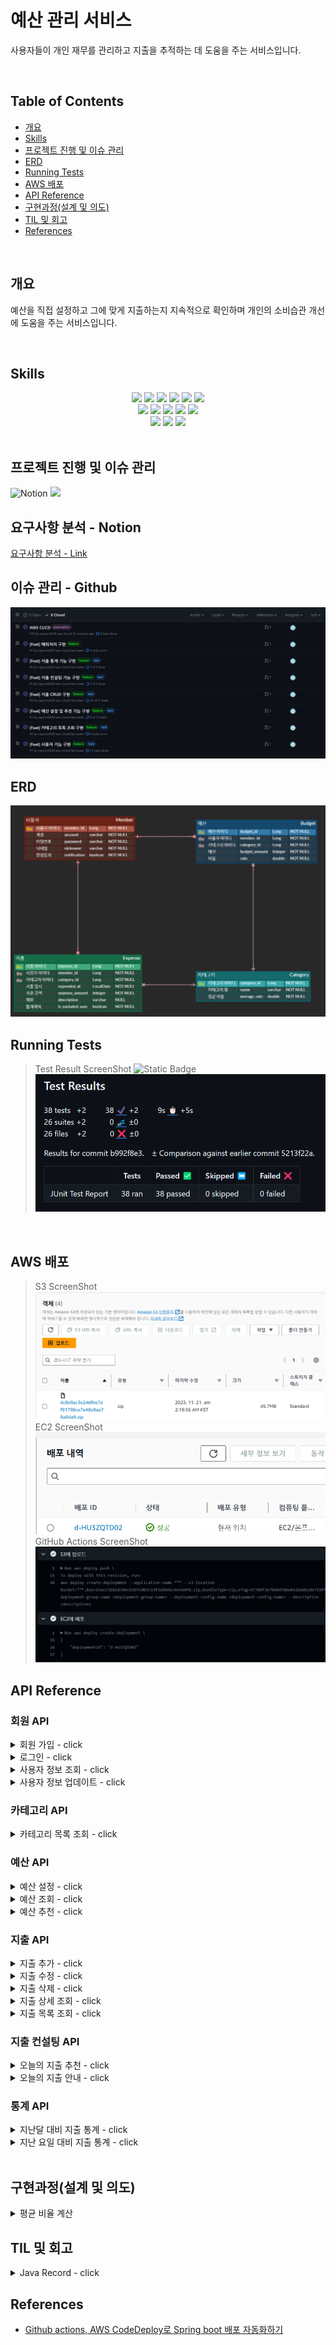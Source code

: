 # 예산 관리 서비스

사용자들이 개인 재무를 관리하고 지출을 추적하는 데 도움을 주는 서비스입니다.

<br/>

## Table of Contents
- [개요](#개요)
- [Skills](#skills)
- [프로젝트 진행 및 이슈 관리](#프로젝트-진행-및-이슈-관리)
- [ERD](#erd)
- [Running Tests](#running-tests)
- [AWS 배포](#aws-배포)
- [API Reference](#api-reference)
- [구현과정(설계 및 의도)](#구현과정(설계-및-의도))
- [TIL 및 회고](#til-및-회고)
- [References](#references)

<br/>


## 개요

예산을 직접 설정하고 그에 맞게 지출하는지 지속적으로 확인하며 개인의 소비습관 개선에 도움을 주는 서비스입니다.

<br/>


## Skills

<div align=center> 
<img src="https://img.shields.io/badge/java-007396?style=for-the-badge&logo=java&logoColor=white">
<img src="https://img.shields.io/badge/spring boot-6DB33F?style=for-the-badge&logo=springboot&logoColor=white">
<img src="https://img.shields.io/badge/spring data jpa-6DB33F?style=for-the-badge&logo=spring&logoColor=white">
<img src="https://img.shields.io/badge/junit5-25A162?style=for-the-badge&logo=junit5&logoColor=white">
<img src="https://img.shields.io/badge/mysql-4479A1?style=for-the-badge&logo=mysql&logoColor=white">
<img src="https://img.shields.io/badge/h2-4479A1?style=for-the-badge">

<br/>

<img src="https://img.shields.io/badge/docker-2496ED?style=for-the-badge&logo=docker&logoColor=white">
<img src="https://img.shields.io/badge/Github Actions-2088FF?style=for-the-badge&logo=Githubactions&logoColor=white">
<img src="https://img.shields.io/badge/AWS Ec2-FF9900?style=for-the-badge&logo=amazonec2&logoColor=white">
<img src="https://img.shields.io/badge/AWS S3-569A31?style=for-the-badge&logo=amazons3&logoColor=white">
<img src="https://img.shields.io/badge/AWS RDS-527FFF?style=for-the-badge&logo=amazonrds&logoColor=white">

<br/>

<img src="https://img.shields.io/badge/Github-181717?style=for-the-badge&logo=Github&logoColor=white">
<img src="https://img.shields.io/badge/Notion-000000?style=for-the-badge&logo=notion&logoColor=white">
<img src="https://img.shields.io/badge/erd cloud-%23000000.svg?style=for-the-badge&logo=diagrams.net&logoColor=white">
</div>

<br/>

## 프로젝트 진행 및 이슈 관리
![Notion](https://img.shields.io/badge/Notion-%23000000.svg?style=for-the-badge&logo=notion&logoColor=white)
<img src="https://img.shields.io/badge/Github-181717?style=for-the-badge&logo=Github&logoColor=white">

## 요구사항 분석 - Notion
[요구사항 분석 - Link](https://foil-cobra-d79.notion.site/bfc46da8687d4ab8a68da3087e158476?pvs=4)
## 이슈 관리 - Github
![이슈관리](doc/issues.png)
## ERD
![ERD](doc/ERD.png)

## Running Tests

> Test Result ScreenShot ![Static Badge](https://img.shields.io/badge/Test_Passed-20/20-green)
![test_result](doc/TestResult.png)

<br/>

## AWS 배포 

> S3 ScreenShot ![s3_result](doc/S3.png)
> EC2 ScreenShot ![ec2_result](doc/ec2.png)
> GitHub Actions ScreenShot ![githubactions_result](doc/githubactions.png)

## API Reference

### 회원 API

<details>
<summary>회원 가입 - click</summary>

#### Request
`POST /api/members`

```json
{
  "account": "account1",
  "password": "password1!",
  "nickname": "nickname1",
  "notification": true
}
```
| Field          | Type      | Description     |
|:---------------|:----------|:----------------|
| `account`      | `string`  | (Required) 계정   |
| `password`     | `string`  | (Required) 비밀번호 |
| `nickname`     | `string`  | (Required) 닉네임  |
| `notification` | `boolean` | 알림 동의 여부        |

#### Response
```text
200 OK
```
</details>

<details>
<summary>로그인 - click</summary>

#### Request
`POST /api/members/login`

```json
{
  "account": "계정",
  "password": "비밀번호"
}
```

#### Response
```text
200 OK
```
```json
{
  "access_token": "eyJhbGciOiJIUzI1NiJ9.eyJzdWIiOiIxIiwiaWFHAiOjE3MDIzODA3NTd9.pBeBYC-KVlTgEDoctzPn8"
}
```
</details>

<details>
<summary>사용자 정보 조회 - click</summary>

#### Request
`GET /api/members`

```text
Authentication: Bearer {JWT}
```

#### Response
```text 
200 OK
```
```json
{
  "account": "account1",
  "nickname": "member1",
  "notification": true
}
```
</details>

<details>
<summary>사용자 정보 업데이트 - click</summary>

#### Request
`PUT /api/members`

```text
Authentication: Bearer {JWT}
```
```json
{
  "nickname": "member1",
  "notification": false
}
```

#### Response
```text 
200 OK
```
```json
{
  "account": "account1",
  "nickname": "member1",
  "notification": false
}
```
</details>

### 카테고리 API

<details>
<summary>카테고리 목록 조회 - click</summary>

#### Request
`GET /api/categories`

```text
Authentication: Bearer {JWT}
```

#### Response
```text 
200 OK
```
```json
{
  "categories": [
    {
      "id": 1,
      "name": "식비"
    },
    {
      "id": 2,
      "name": "생활"
    }
  ]
}
```
</details>

### 예산 API

<details>
<summary>예산 설정 - click</summary>

#### Request
`POST /api/budgets`

```text
Authentication: Bearer {JWT}
```
```json
{
  "budgets": [
    {
      "category_id": 1,
      "amount": 200000
    },
    {
      "category_id": 2,
      "amount": 100000
    }
  ]
}
```

#### Response
```text 
201 Created
```
```json
{
  "budgets": [
    {
      "category_id": 1,
      "category_name": "식비",
      "amount": 200000
    },
    {
      "category_id": 2,
      "category_name": "생활",
      "amount": 100000
    }
  ],
  "total_amount": 300000
}
```
</details>

<details>
<summary>예산 조회 - click</summary>

#### Request
`GET /api/budgets`

```text
Authentication: Bearer {JWT}
```

#### Response
```text 
200 OK
```
```json
{
  "budgets": [
    {
      "category_id": 1,
      "category_name": "식비",
      "amount": 200000
    },
    {
      "category_id": 2,
      "category_name": "생활",
      "amount": 100000
    }
  ],
  "total_amount": 300000
}
```
</details>

<details>
<summary>예산 추천 - click</summary>

#### Request
`GET /api/budgets/recommend`

```text
Authentication: Bearer {JWT}
```
| Query Parameter | Type  | Description      |
|:----------------|:------|:-----------------|
| `total_amount`  | `int` | (Required) 예산 총액 |

#### Response
```text 
200 OK
```
```json
{
    "budgets": [
        {
            "category_id": 1,
            "category_name": "식비",
            "amount": 200000
        },
        {
            "category_id": 2,
            "category_name": "생활",
            "amount": 100000
        }
    ],
    "total_amount": 300000
}
```
</details>

### 지출 API

<details>
<summary>지출 추가 - click</summary>

#### Request

`POST /api/expenses`

```text
Authentication: Bearer {JWT}
```

```json
{
  "expended_at": "2023-10-10",
  "amount": 10000,
  "category": "생활",
  "is_excluded_sum": false,
  "description": "다이소"
}
```

| Field             | Type       | Description                         |
|:------------------|:-----------|:------------------------------------|
| `expended_at`     | `datetime` | (Required) 지출 일시                    |
| `amount`          | `int`      | (Required) 지출 금액                    |
| `category`        | `string`   | (Required) 카테고리                     |
| `is_excluded_sum` | `boolean`  | 지출 합계 제외 여부. True인 경우 지출 총액 계산에서 제외 |
|`description`|`string`| 지출 설명                               |

#### Response

```text
200 OK
```
```json
{
    "expense_id": 11,
    "expended_at": "2023-10-10",
    "amount": 10000,
    "category": "생활",
    "is_excluded_sum": false,
    "description": "다이소"
}
```

</details>
<details>
<summary>지출 수정 - click</summary>

#### Request

`PUT /api/expenses/{expense_id}`

```text
Authentication: Bearer {JWT}
```

```json
{
  "expended_at": "2023-11-13",
  "amount": 12000,
  "category": "식비",
  "is_excluded_sum": false,
  "description": "서브웨이 먹음"
}
```

| Field             | Type      | Description                         |
|:------------------|:----------|:------------------------------------|
| `expended_at`     | `date`    | (Required) 지출 일시                    |
| `amount`          | `int`     | (Required) 지출 금액                    |
| `category`        | `string`  | (Required) 카테고리                     |
| `is_excluded_sum` | `boolean` | 지출 합계 제외 여부. True인 경우 지출 총액 계산에서 제외 |
| `description`     | `string`  | 지출 설명                               |

#### Response

```text
200 OK
```
```json
{
  "expense_id": 11,
  "expended_at": "2023-11-13",
  "amount": 12000,
  "category": "식비",
  "is_excluded_sum": false,
  "description": "서브웨이 먹음"
}
```

</details>
<details>
<summary>지출 삭제 - click</summary>

#### Request

`DELETE /api/expenses/{expense_id}`

```text
Authentication: Bearer {JWT}
```

#### Response

```text
204 No Content
```

</details>

<details>
<summary>지출 상세 조회 - click</summary>

#### Request

`GET /api/expenses/{expense_id}`

```text
Authentication: Bearer {JWT}
```

#### Response

```text
200 OK
```
```json
{
  "expense_id": 11,
  "expended_at": "2023-11-13",
  "amount": 12000,
  "category": "식비",
  "is_excluded_sum": false,
  "description": "서브웨이 먹음"
}
```

</details>
<details>
<summary>지출 목록 조회 - click</summary>

#### Request

`GET /api/expenses`

```text
Authentication: Bearer {JWT}
```

| Query Parameter | Type           | Description                       |
|:----------------|:---------------|:----------------------------------|
| `start_date`    | `date`         | (Required) 조회 시작 날짜               |
| `end_date`      | `date`         | (Required) 조회 종료 날짜               |
| `min_amount`    | `int`          | 조회할 최소 금액                         |
| `max_amount`    | `int`          | 조회할 최대 금액                         |
| `category`      | `string` | 해당 카테고리의 지출만 조회                   |
| `order_by`      | `string`       | 정렬 기준 `date`(날짜) 또는 `amount`(금액)  |
| `sort_by`       | `string`       | 정렬 기준 `asc`(오름차순) 또는 `desc`(내림차순) |

#### Response

```text
200 OK
```

```json
{
  "total_amount": 142000,
  "category_amounts": [
    {
      "category": "생활",
      "amount": 20000
    },
    {
      "category": "식비",
      "amount": 122000
    }
  ],
  "expenses": [
    {
      "expense_id": 8,
      "expended_at": "2023-11-15",
      "amount": 10000,
      "category": "생활",
      "description": "다이소"
    },
    {
      "expense_id": 9,
      "expended_at": "2023-11-15",
      "amount": 20000,
      "category": "식비",
      "description": "짜장 + 탕수육"
    },
    {
      "expense_id": 5,
      "expended_at": "2023-11-14",
      "amount": 10000,
      "category": "식비",
      "description": "서브웨이 먹음"
    },
    {
      "expense_id": 11,
      "expended_at": "2023-11-13",
      "amount": 12000,
      "category": "식비",
      "description": "서브웨이 먹음"
    }
  ]
}
```

| Field              | Type          | Description |
|:-------------------|:--------------|:------------|
| `total_amount`     | `int`         | 조회된 지출들의 총액 |
| `category_amounts` | `object list` | 카테고리별 지출 총액 |
| `expenses`         | `object list` | 각 지출 정보     |

</details>

### 지출 컨설팅 API

<details>
<summary>오늘의 지출 추천 - click</summary>

#### Request

`GET /api/expenses/today/recommend`

```text
Authentication: Bearer {JWT}
```

#### Response

```text
200 OK
```
```json
{
  "total_budget": 43000,
  "message": "현재 절약을 잘 하고 있어요! 남은 날도 화이팅!",
  "categories": [
    {
      "category": "식비",
      "budget": 0
    },
    {
      "category": "생활",
      "budget": 6231
    }
  ]
}
```

| Field          | Type          | Description          |
|:---------------|:--------------|:---------------------|
| `total_budget` | `int`         | 오늘의 추천 지출 금액         |
| `message`      | `string`      | 사용자의 예산/지출 상황에 맞는 멘트 |
| `categories`   | `object list` | 각 카테고리별 오늘의 추천 지출 금액 |

</details>
<details>
<summary>오늘의 지출 안내 - click</summary>

#### Request

`GET /api/expenses/today`

```text
Authentication: Bearer {JWT}
```

#### Response

```text
200 OK
```
```json
{
  "recommend_expense": 43000,
  "spent_expense": 30000,
  "risk": 69,
  "categories": [
    {
      "category": "식비",
      "expense": 20000,
      "risk": 46
    },
    {
      "category": "생활",
      "expense": 10000,
      "risk": 23
    }
  ]
}
```

| Field     | Type            | Description                             |
|:----------|:----------------|:----------------------------------------|
| `recommend_expense`  | `int`           | 예산을 만족하기 위해 오늘 지출했어야 할 금액               |
| `spent_expense` | `int`           | 오늘 사용한 총액                               |
| `risk`    | `int (percent)` | 위험도: 오늘 지출했어야 할 금액 대비 오늘 실제로 지출한 금액 (%) |
| `categories` | `object list`           | 카테고리별 오늘 지출 총액 및 위험도                    |

</details>

### 통계 API

<details>
<summary>지난달 대비 지출 통계 - click</summary>

#### Request

`GET /api/statistics/month`

```text
Authentication: Bearer {JWT}
```

#### Response

```text
200 OK
```
```json
{
  "last_expense": 100000,
  "current_expense": 142000,
  "increase_rate": 142,
  "categories": [
    {
      "category": "식비",
      "last_expense": 80000,
      "current_expense": 122000,
      "increase_rate": 152
    },
    {
      "category": "생활",
      "last_expense": 20000,
      "current_expense": 20000,
      "increase_rate": 100
    }
  ]
}
```

| Field     | Type            | Description                                                     |
|:----------|:----------------|:----------------------------------------------------------------|
| `last_expense`  | `int`           | 지난 달 N일까지 사용한 총액                                                |
| `current_expense` | `int`           | 이번 달 오늘(N일)까지 사용한 총액                                            |
| `increase_rate`    | `int (percent)` | 지난달 대비 이번달에 사용한 금액의 증가율 (%)                                     |
| `categories` | `object list`           | 카테고리별 지난달 총액, 이번달 총액 및 증가율 |

</details>
<details>
<summary>지난 요일 대비 지출 통계 - click</summary>

#### Request

`GET /api/statistics/weekday`

```text
Authentication: Bearer {JWT}
```

#### Response

```text
200 OK
```
```json
{
  "last_expense": 20000,
  "current_expense": 30000,
  "increase_rate": 150,
  "categories": [
    {
      "category": "식비",
      "last_expense": 20000,
      "current_expense": 20000,
      "increase_rate": 100
    }
  ]
}
```

| Field     | Type            | Description                                                     |
|:----------|:----------------|:----------------------------------------------------------------|
| `last_expense`  | `int`           | 지난주 N요일에 사용한 총액                                            |
| `current_expense` | `int`           | 오늘(N요일) 사용한 총액                                            |
| `increase_rate`    | `int (percent)` | 지난주 N요일 대비 오늘 사용한 금액의 증가율 (%)                                     |
| `categories` | `object list`           | 카테고리별 지난주 N요일 총액, 오늘 총액 및 증가율 |

</details>

<br/>

## 구현과정(설계 및 의도)

<details>
<summary>평균 비율 계산</summary>

- 각 카테고리별로 전체 사용자들이 얼만큼의 예산을 분배했는지 계산해야 했다.
- 따라서, 각 사용자가 예산을 설정할 때 해당 사용자의 카테고리별 비율을 저장하였다.
  - 이 때문에, 예산을 분배하지 않은 카테고리도 amount = 0, rate = 0.0으로 저장한다.
- 사용자가 예산을 설정하거나 수정하면 예산 테이블을 탐색하여 카테고리의 평균 비율을 계산하고 카테고리 테이블에 저장한다.
  - 이 부분은 비동기적으로 처리되도록 수정될 예정
</details>

## TIL 및 회고

<details>
<summary>Java Record - click</summary>

- JDK 16 부터 도입된 record 클래스 형식을 활용해보았다.
- 클래스명 뒤에 소괄호로 클래스의 필드를 선언한다. (final)
- 필드 정의, 생성자, equals(), hashCode(), toString()을 자동으로 생성해주기 때문에 코드가 간결해진다.
- @NotBlank 등 필드 어노테이션도 그대로 사용할 수 있다.
```java
public record MemberSignUpReqDto(
    @NotBlank(message = "계정은 필수 항목 입니다.")
    String account,
    @NotBlank(message = "비밀번호는 필수 항목 입니다.")
    @Pattern(regexp = "^(?=.*[A-Za-z])(?=.*\\d)(?=.*[@$!%*#?&])[A-Za-z\\d@$!%*#?&]{6,}$",
        message = "비밀번호는 알파벳, 숫자, 특수문자를 각각 하나 이상 포함하여 6자 이상으로 설정해주세요.")
    String password,
    @NotBlank(message = "닉네임은 필수 항목 입니다.")
    @Size(min = 2, max = 10, message = "닉네임은 2자 이상 10자 이하로 입력해 주세요.")
    String nickname,
    Boolean notification
){

}
```
</details>

## References
- [Github actions, AWS CodeDeploy로 Spring boot 배포 자동화하기](https://velog.io/@juhyeon1114/%EC%8B%A4%EC%A0%84-Github-actions-AWS-Code-deploy%EB%A1%9C-Spring-boot-%EB%B0%B0%ED%8F%AC-%EC%9E%90%EB%8F%99%ED%99%94%ED%95%98%EA%B8%B0)